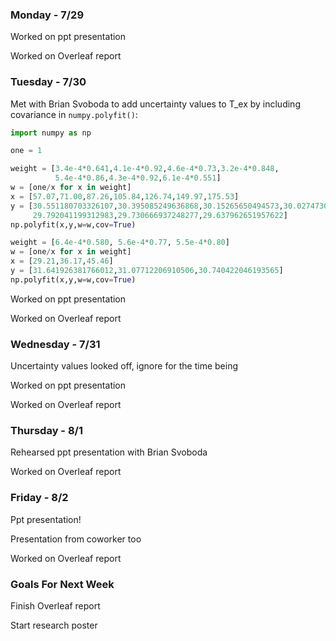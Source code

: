### Monday - 7/29

Worked on ppt presentation

Worked on Overleaf report

### Tuesday - 7/30

Met with Brian Svoboda to add uncertainty values to T_ex by including covariance in `numpy.polyfit()`:

```python
import numpy as np

one = 1

weight = [3.4e-4*0.641,4.1e-4*0.92,4.6e-4*0.73,3.2e-4*0.848,
          5.4e-4*0.86,4.3e-4*0.92,6.1e-4*0.551]
w = [one/x for x in weight]
x = [57.07,71.00,87.26,105.84,126.74,149.97,175.53]
y = [30.551180703326107,30.395085249636868,30.15265650494573,30.027473059502565,
     29.792041199312983,29.730666937248277,29.637962651957622]
np.polyfit(x,y,w=w,cov=True)

weight = [6.4e-4*0.580, 5.6e-4*0.77, 5.5e-4*0.80]
w = [one/x for x in weight]
x = [29.21,36.17,45.46]
y = [31.641926381766012,31.07712206910506,30.740422046193565] 
np.polyfit(x,y,w=w,cov=True)
```

Worked on ppt presentation

Worked on Overleaf report

### Wednesday - 7/31 

Uncertainty values looked off, ignore for the time being

Worked on ppt presentation

Worked on Overleaf report

### Thursday - 8/1

Rehearsed ppt presentation with Brian Svoboda

Worked on Overleaf report

### Friday - 8/2 

Ppt presentation!

Presentation from coworker too

Worked on Overleaf report

### Goals For Next Week

Finish Overleaf report 

Start research poster 

